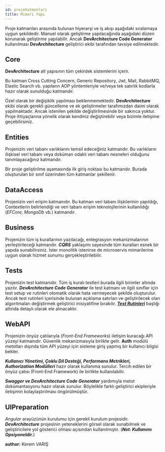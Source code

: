 ```yaml
---
id: projekatmanlari
title: Mimari Yapı
---
```


Proje katmanları arasında bulunan hiyerarşi ve iş akışı aşağıdaki
sıralamaya uygun şekildedir. Manuel olarak geliştirme yapılacağında
aşağıdaki düzen korunarak geliştirme yapılabilir. Ancak
**DevArchitecture Code Generator** kullanılması **DevArchitecture**
geliştirici ekibi tarafından tavsiye edilmektedir.


## Core

**DevArchitecture** alt yapısının tüm çekirdek sistemlerini içerir. 

Bu katman Cross Cutting Concern, Generic Repository, Jwt, Mail, RabbitMQ, Elastic Search vb. yapıların AOP yöntemleriyle ve/veya tek satırlık kodlarla hazır olarak sunulduğu katmandır.

Özel olarak bir değişiklik yapılması beklenmemektedir. 
**DevArchitecture** ekibi olarak gerekli güncelleme ve ek geliştirmeler tarafımızdan daimi olarak yapılmaktadır.
Ancak istenilen şekilde değiştirilmesinde bir sakınca yoktur.
Proje ihtiyaçlarına yönelik olarak kendiniz değiştirebilir veya bizimle iletişime geçebilirsiniz.

## Entities

Projenizin veri tabanı varlıklarını temsil edeceğiniz katmandır. Bu
varlıkların ilişkisel veri tabanı veya doküman odaklı veri tabanı
nesneleri olduğunu tanımlayacağınız katmandır.

Bir proje geliştirilme aşamasında ilk giriş noktası bu katmandır. Burada oluşturulan bir sınıf üzerinden tüm katmanlar şekillenir.

## DataAccess

Projenizin veri erişim katmanıdır. Bu katman veri tabanı ilişkilerinin yapıldığı, Contextlerin belirlendiği ve veri tabanı erişim teknolojilerinin kullanıldığı (*EFCore, MongoDb vb.*) katmandır.

## Business

Projenizin tüm iş kurallarının yazılacağı, entegrasyon mekanizmalarının yerleştirileceği katmandır.
***CQRS*** yaklaşımı sayesinde tüm kuralları esnek bir yapıda sunabilirsiniz. İster monolitik istenirse de microservis mimarilerine uygun olarak hizmet sunumu gerçekleştirilebilir.

## Tests

Projenizin test katmanıdır. Tüm iş kuralı testleri burada ilgili
birimler altında yazılır. ***DevArchitecture Code Generator*** ile test katmanı ve ilgili sınıflar için test setup ve rutinleri otomatik olarak hata vermeyecek şekilde oluşturulur. Ancak test rutinleri içerisinde bulunan açıklama satırları ve geliştirilecek olan algoritmaları değiştirmek geliştirici inisiyatifine bırakılır. [***Test Rutinleri***](testrutinleri)  başlığı altında detaylı olarak ele alınacaktır.

## WebAPI

Projenizin önyüz çatılarıyla (*Front-End Frameworks*) iletişim kuracağı API yüzeyi katmanıdır.
Güvenlik mekanizmasıyla birlikte gelir. **Auth** modülü metotları dışında
tüm API yüzeyi için sisteme giriş yapmış bir kullanıcı bilgisi bekler.

***Kullanıcı Yönetimi, Çoklu Dil Desteği, Performans Metrikleri, Authorization Modülleri*** hazır olarak kullanıma sunulur. Tercih edilen bir önyüz çatısı (Front-End Framework) ile birlikte kullanılabilir.

***Swagger ve DevArchitecture Code Generator*** yardımıyla metot dokümantasyonu hazır olarak sunulur. Böylelikle farklı geliştirici ekipleriyle iletişimin kolaylaştırılması öngörülmüştür.

## UIPreparation

*Angular* arayüzünün kurulumu için gerekli kurulum projesidir. ***DevArchitecture*** projesinin yeteneklerini görsel olarak sunabilmek ve geliştiricilere yol gösterici olması açısından kullanılmıştır. 
(***Not: Kullanımı Opsiyoneldir.***)

**author:** Kerem VARIŞ